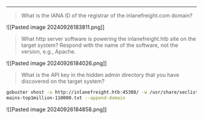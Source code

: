 ___

> What is the IANA ID of the registrar of the inlanefreight.com domain?

![[Pasted image 20240926183811.png]]

> What http server software is powering the inlanefreight.htb site on the target system? Respond with the name of the software, not the version, e.g., Apache.

![[Pasted image 20240926184026.png]]

> What is the API key in the hidden admin directory that you have discovered on the target system?

```bash
gobuster vhost -u http://inlanefreight.htb:45308/ -w /usr/share/seclists/Discovery/DNS/subdo  
mains-top1million-110000.txt --append-domain
```

![[Pasted image 20240926184858.png]]

